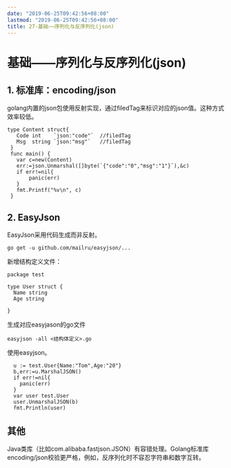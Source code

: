 ```yaml
---
date: "2019-06-25T09:42:56+08:00"
lastmod: "2019-06-25T09:42:56+08:00"
title: 27-基础——序列化与反序列化(json)
---
```

# 基础——序列化与反序列化(json) #

## 1. 标准库：encoding/json ##

golang内置的json包使用反射实现，通过filedTag来标识对应的json值。这种方式效率较低。

```
type Content struct{
   Code int    `json:"code"`  //filedTag
   Msg  string `json:"msg"`   //filedTag
 }
 func main() {
   var c=new(Content)
   err:=json.Unmarshal([]byte(`{"code":"0","msg":"1"}`),&c)
   if err!=nil{
       panic(err)
   }
   fmt.Printf("%v\n", c)
 }
```

## 2. EasyJson ##

EasyJson采用代码生成而非反射。

```
go get -u github.com/mailru/easyjson/...
```

新增结构定义文件：

```
package test

type User struct {
  Name string
  Age string

}
```

生成对应easyjason的go文件

```
easyjson -all <结构体定义>.go
```

使用easyjson。

```
  u := test.User{Name:"Tom",Age:"20"}
  b,err:=u.MarshalJSON()
  if err!=nil{
    panic(err)
  }
  var user test.User
  user.UnmarshalJSON(b)
  fmt.Println(user)
```

## 其他 ##

Java类库（比如com.alibaba.fastjson.JSON）有容错处理。Golang标准库encoding/json校验更严格，例如，反序列化时不容忍字符串和数字互转。
